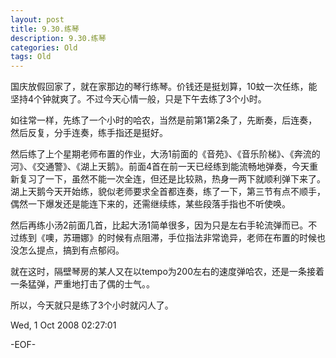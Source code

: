 ```yaml
---
layout: post
title: 9.30.练琴
description: 9.30.练琴
categories: Old
tags: Old
---
```

国庆放假回家了，就在家那边的琴行练琴。价钱还是挺划算，10蚊一次任练，能坚持4个钟就爽了。不过今天心情一般，只是下午去练了3个小时。  
  
如往常一样，先练了一个小时的哈农，当然是前第1第2条了，先断奏，后连奏，然后反复，分手连奏，练手指还是挺好。  
  
然后练了上个星期老师布置的作业，大汤1前面的《音苑》、《音乐阶梯》、《奔流的河》、《交通警》、《湖上天鹅》。前面4首在前一天已经练到能流畅地弹奏，今天重新复习了一下，虽然不能一次全连，但还是比较熟，热身一两下就顺利弹下来了。湖上天鹅今天开始练，貌似老师要求全首都连奏，练了一下，第三节有点不顺手，偶然一下爆发还是能连下来的，还需继续练，某些段落手指也不听使唤。  
  
然后再练小汤2前面几首，比起大汤1简单很多，因为只是左右手轮流弹而已。不过练到《噢，苏珊娜》的时候有点阻滞，手位指法非常诡异，老师在布置的时候也没怎么提点，搞到有点郁闷。  
  
就在这时，隔壁琴房的某人又在以tempo为200左右的速度弹哈农，还是一条接着一条猛弹，严重地打击了偶的士气。。  
  
所以，今天就只是练了3个小时就闪人了。

Wed, 1 Oct 2008 02:27:01

-EOF-